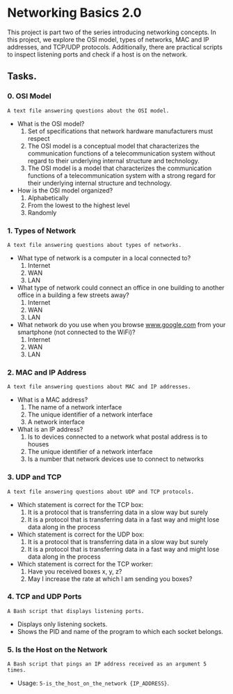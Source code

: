 # Networking Basics 2.0

This project is part two of the series introducing networking concepts. In this project, we explore the OSI model, types of networks, MAC and IP addresses, and TCP/UDP protocols. Additionally, there are practical scripts to inspect listening ports and check if a host is on the network.

## Tasks.

### 0. OSI Model
    A text file answering questions about the OSI model.
  - What is the OSI model?
    1. Set of specifications that network hardware manufacturers must respect
    2. The OSI model is a conceptual model that characterizes the communication functions of a telecommunication system without regard to their underlying internal structure and technology.
    3. The OSI model is a model that characterizes the communication functions of a telecommunication system with a strong regard for their underlying internal structure and technology.
  - How is the OSI model organized?
    1. Alphabetically
    2. From the lowest to the highest level
    3. Randomly

### 1. Types of Network
    A text file answering questions about types of networks.
  - What type of network is a computer in a local connected to?
    1. Internet
    2. WAN
    3. LAN
  - What type of network could connect an office in one building to another office in a building a few streets away?
    1. Internet
    2. WAN
    3. LAN
  - What network do you use when you browse www.google.com from your smartphone (not connected to the WiFi)?
    1. Internet
    2. WAN
    3. LAN

### 2. MAC and IP Address
    A text file answering questions about MAC and IP addresses.
  - What is a MAC address?
    1. The name of a network interface
    2. The unique identifier of a network interface
    3. A network interface
  - What is an IP address?
    1. Is to devices connected to a network what postal address is to houses
    2. The unique identifier of a network interface
    3. Is a number that network devices use to connect to networks

### 3. UDP and TCP
    A text file answering questions about UDP and TCP protocols.
  - Which statement is correct for the TCP box:
    1. It is a protocol that is transferring data in a slow way but surely
    2. It is a protocol that is transferring data in a fast way and might lose data along in the process
  - Which statement is correct for the UDP box:
    1. It is a protocol that is transferring data in a slow way but surely
    2. It is a protocol that is transferring data in a fast way and might lose data along in the process
  - Which statement is correct for the TCP worker:
    1. Have you received boxes x, y, z?
    2. May I increase the rate at which I am sending you boxes?

### 4. TCP and UDP Ports
    A Bash script that displays listening ports.
  - Displays only listening sockets.
  - Shows the PID and name of the program to which each socket belongs.

### 5. Is the Host on the Network
    A Bash script that pings an IP address received as an argument 5 times.
  - Usage: `5-is_the_host_on_the_network {IP_ADDRESS}`.
